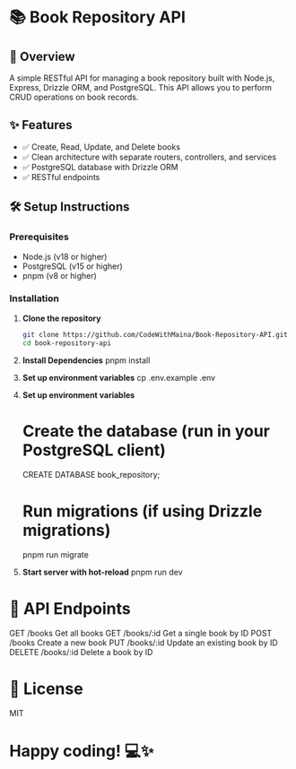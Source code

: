 # 📚 Book Repository API

## 🚀 Overview

A simple RESTful API for managing a book repository built with Node.js, Express, Drizzle ORM, and PostgreSQL. This API allows you to perform CRUD operations on book records.

## ✨ Features

- ✅ Create, Read, Update, and Delete books
- ✅ Clean architecture with separate routers, controllers, and services
- ✅ PostgreSQL database with Drizzle ORM
- ✅ RESTful endpoints

## 🛠️ Setup Instructions

### Prerequisites

- Node.js (v18 or higher)
- PostgreSQL (v15 or higher)
- pnpm (v8 or higher)

### Installation

1. **Clone the repository**
   ```bash
   git clone https://github.com/CodeWithMaina/Book-Repository-API.git
   cd book-repository-api
2. **Install Dependencies**
   pnpm install
3. **Set up environment variables**
   cp .env.example .env

3. **Set up environment variables**
   # Create the database (run in your PostgreSQL client)
     CREATE DATABASE book_repository;

   # Run migrations (if using Drizzle migrations)
     pnpm run migrate

4. **Start server with hot-reload**
    pnpm run dev

# 📝 API Endpoints
GET	    /books	Get all books
GET	    /books/:id	Get a single book by ID
POST	/books	Create a new book
PUT	    /books/:id	Update an existing book by ID
DELETE	/books/:id	Delete a book by ID

# 📄 License
MIT

# Happy coding! 💻✨